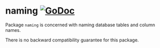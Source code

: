 # naming [![GoDoc](https://godoc.org/github.com/jjeffery/sqlr/private/naming?status.svg)](https://godoc.org/github.com/jjeffery/sqlr/private/naming)

Package `naming` is concerned with naming database tables
and column names.

There is no backward compatibility guarantee for this package.
